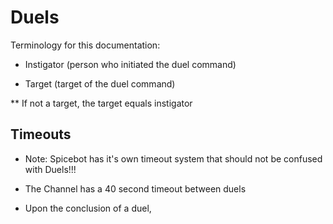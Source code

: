 # Duels

Terminology for this documentation:

* Instigator (person who initiated the duel command)

* Target (target of the duel command)

** If not a target, the target equals instigator

## Timeouts

* Note: Spicebot has it's own timeout system that should not be confused with Duels!!!

* The Channel has a 40 second timeout between duels

* Upon the conclusion of a duel, 

